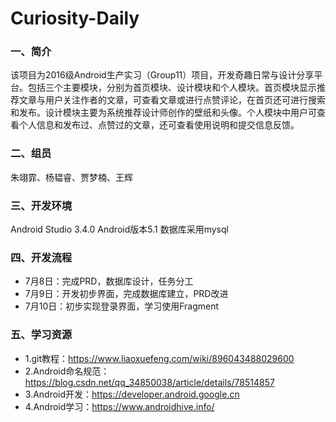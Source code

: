 # Curiosity-Daily

### 一、简介
该项目为2016级Android生产实习（Group11）项目，开发奇趣日常与设计分享平台。包括三个主要模块，分别为首页模块、设计模块和个人模块。首页模块显示推荐文章与用户关注作者的文章，可查看文章或进行点赞评论，在首页还可进行搜索和发布。设计模块主要为系统推荐设计师创作的壁纸和头像。个人模块中用户可查看个人信息和发布过、点赞过的文章，还可查看使用说明和提交信息反馈。

### 二、组员
朱翊霏、杨韫睿、贾梦楠、王辉

### 三、开发环境
Android Studio 3.4.0
Android版本5.1
数据库采用mysql

### 四、开发流程
  - 7月8日：完成PRD，数据库设计，任务分工
  - 7月9日：开发初步界面，完成数据库建立，PRD改进
  - 7月10日：初步实现登录界面，学习使用Fragment
  
### 五、学习资源
  - 1.git教程：https://www.liaoxuefeng.com/wiki/896043488029600
  - 2.Android命名规范：https://blog.csdn.net/qq_34850038/article/details/78514857
  - 3.Android开发：https://developer.android.google.cn
  - 4.Android学习：https://www.androidhive.info/
